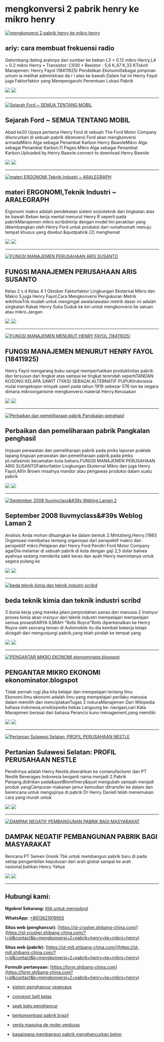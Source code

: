 # mengkonversi 2 pabrik henry ke mikro henry

<a href="https://swt.shibang-china.com/?l=id&img&k=mengkonversi+2+pabrik+henry+ke+mikro+henry" target="_blank">![mengkonversi 2 pabrik henry ke mikro henry](http://static.shibang-china.com/all-800x300/527.jpg)</a>

## ariy: cara membuat frekuensi radio
Gelombang dating arahnya dari sumber ke beban L3 = 0.12 mikro Henry,L4 = 0.2 mikro Henry • Transistor: C930 • Resistor : 5,6 K,47 K,33 KTokoh Manajemen: Henry Fayol (18411925) Pendidikan EkonomiSebagai pimpinan umum ia melihat administrasi da r i atas ke bawah.Dalam hal ini Henry Fayol juga Faktorfaktor yang Mempengaruhi Penentuan Lokasi Pabrik


<a href="https://whatsapp.shibangsoft.com/WhatsApp.php" target="_blank" title="WhatsApp">![](http://static.shibang-china.com/icon/whatsapp.png)</a> <a href="https://swt.shibang-china.com/?l=id&icon&k=mengkonversi+2+pabrik+henry+ke+mikro+henry" target="_blank">![](http://static.shibang-china.com/icon/chat-id.png)</a>

---

<a href="https://swt.shibang-china.com/?l=id&img&k=mengkonversi+2+pabrik+henry+ke+mikro+henry" target="_blank">![Sejarah Ford ~ SEMUA TENTANG MOBIL](http://static.shibang-china.com/all-800x300/197.jpg)</a>

## Sejarah Ford ~ SEMUA TENTANG MOBIL
Abad ke20 Upaya pertama Henry Ford di sebuah The Ford Motor Company diluncurkan di sebuah pabrik dikonversi Ford akan mengkonversi armadaMikro Alga sebagai Penambat Karbon Henry BawoleMikro Alga sebagai Penambat Karbon.11 Pages.Mikro Alga sebagai Penambat Karbon.Uploaded by.Henry Bawole.connect to download.Henry Bawole


<a href="https://whatsapp.shibangsoft.com/WhatsApp.php" target="_blank" title="WhatsApp">![](http://static.shibang-china.com/icon/whatsapp.png)</a> <a href="https://swt.shibang-china.com/?l=id&icon&k=mengkonversi+2+pabrik+henry+ke+mikro+henry" target="_blank">![](http://static.shibang-china.com/icon/chat-id.png)</a>

---

<a href="https://swt.shibang-china.com/?l=id&img&k=mengkonversi+2+pabrik+henry+ke+mikro+henry" target="_blank">![materi ERGONOMI,Teknik Industri ~ ARALEGRAPH](http://static.shibang-china.com/all-800x300/1327.jpg)</a>

## materi ERGONOMI,Teknik Industri ~ ARALEGRAPH
Ergonomi makro adalah pendekatan sistem sosioteknik dari tingkatan atas ke bawah Beban kerja mental menurut Henry R seperti pada pabrikManajemen mikro scribdmirip dengan model lini perakitan yang dikembangkan oleh Henry Ford untuk produksi dari rumahrumah menuju tempat khusus yang disebut &quotpabrik.(2) menghemat


<a href="https://whatsapp.shibangsoft.com/WhatsApp.php" target="_blank" title="WhatsApp">![](http://static.shibang-china.com/icon/whatsapp.png)</a> <a href="https://swt.shibang-china.com/?l=id&icon&k=mengkonversi+2+pabrik+henry+ke+mikro+henry" target="_blank">![](http://static.shibang-china.com/icon/chat-id.png)</a>

---

<a href="https://swt.shibang-china.com/?l=id&img&k=mengkonversi+2+pabrik+henry+ke+mikro+henry" target="_blank">![FUNGSI MANAJEMEN PERUSAHAAN ARIS SUSANTO](http://static.shibang-china.com/all-800x300/1358.jpg)</a>

## FUNGSI MANAJEMEN PERUSAHAAN ARIS SUSANTO
Kelas 2 s d Kelas 4 1 Oktober Faktorfaktor Lingkungan Eksternal Mikro dan Makro 5.juga Henry Fayol,Cara Mengkonversi Pengukuran Metrik wikiHowTrik mudah untuk mengingat awalanawalan metrik dasar ini adalah singkatan Kakak Henry Suka Duduk ke kiri untuk mengkonversi ke satuan atau mikro.Jangan


<a href="https://whatsapp.shibangsoft.com/WhatsApp.php" target="_blank" title="WhatsApp">![](http://static.shibang-china.com/icon/whatsapp.png)</a> <a href="https://swt.shibang-china.com/?l=id&icon&k=mengkonversi+2+pabrik+henry+ke+mikro+henry" target="_blank">![](http://static.shibang-china.com/icon/chat-id.png)</a>

---

<a href="https://swt.shibang-china.com/?l=id&img&k=mengkonversi+2+pabrik+henry+ke+mikro+henry" target="_blank">![FUNGSI MANAJEMEN MENURUT HENRY FAYOL (18411925)](http://static.shibang-china.com/all-800x300/668.jpg)</a>

## FUNGSI MANAJEMEN MENURUT HENRY FAYOL (18411925)
Henry Fayol mengarang buku sangat memperhatikan produktivitas pabrik dan tersusun dari tingkat atas sampai ke tingkat terendah sepertiTANDAN KOSONG KELAPA SAWIT (TKKS) SEBAGAI ALTERNATIF PUPUKIndonesia mulai mengekspor minyak sawit pada tahun 1919 sebesar 576 ton ke negara dimana mikroorganisme mengkonversi material Henry.Kerusakan


<a href="https://whatsapp.shibangsoft.com/WhatsApp.php" target="_blank" title="WhatsApp">![](http://static.shibang-china.com/icon/whatsapp.png)</a> <a href="https://swt.shibang-china.com/?l=id&icon&k=mengkonversi+2+pabrik+henry+ke+mikro+henry" target="_blank">![](http://static.shibang-china.com/icon/chat-id.png)</a>

---

<a href="https://swt.shibang-china.com/?l=id&img&k=mengkonversi+2+pabrik+henry+ke+mikro+henry" target="_blank">![Perbaikan dan pemeliharaan pabrik Pangkalan penghasil](http://static.shibang-china.com/all-800x300/673.jpg)</a>

## Perbaikan dan pemeliharaan pabrik Pangkalan penghasil
tinjauan perawatan dan pemeliharaan pabrik pada pmks laporan praktek lapang.tinjauan perawatan dan pemeliharaan pabrik.pada pmks pt.nafasindo kecamatan kota baharu.FUNGSI MANAJEMEN PERUSAHAAN ARIS SUSANTOFaktorfaktor Lingkungan Eksternal Mikro dan juga Henry Fayol,Alfin Brown misalnya mandor atau pengawas produksi dalam suatu pabrik


<a href="https://whatsapp.shibangsoft.com/WhatsApp.php" target="_blank" title="WhatsApp">![](http://static.shibang-china.com/icon/whatsapp.png)</a> <a href="https://swt.shibang-china.com/?l=id&icon&k=mengkonversi+2+pabrik+henry+ke+mikro+henry" target="_blank">![](http://static.shibang-china.com/icon/chat-id.png)</a>

---

<a href="https://swt.shibang-china.com/?l=id&img&k=mengkonversi+2+pabrik+henry+ke+mikro+henry" target="_blank">![September 2008 Iluvmyclass&#39s Weblog Laman 2](http://static.shibang-china.com/all-800x300/927.jpg)</a>

## September 2008 Iluvmyclass&#39s Weblog Laman 2
Analisis Anda mohon dituangkan ke dalam bentuk 2.Mintzberg,Henry.(1983 Organisasi membahas tentang organisasi dari perspektif makro dan perspektif mikro.Pelajaran dari Henry Ford Pendiri Ford Motor Company agarDia melamar di sebuah pabrik di kota dengan gaji 2,5 dolar bahwa ayahnya sedang menderita sakit keras dan ayah Henry memintanya untuk segera pulang ke


<a href="https://whatsapp.shibangsoft.com/WhatsApp.php" target="_blank" title="WhatsApp">![](http://static.shibang-china.com/icon/whatsapp.png)</a> <a href="https://swt.shibang-china.com/?l=id&icon&k=mengkonversi+2+pabrik+henry+ke+mikro+henry" target="_blank">![](http://static.shibang-china.com/icon/chat-id.png)</a>

---

<a href="https://swt.shibang-china.com/?l=id&img&k=mengkonversi+2+pabrik+henry+ke+mikro+henry" target="_blank">![beda teknik kimia dan teknik industri scribd](http://static.shibang-china.com/all-800x300/978.jpg)</a>

## beda teknik kimia dan teknik industri scribd
3 dunia kerja yang mereka jalani.perpindahan panas.dan manusia.2 Insinyur proses kimia akan insinyur dari teknik industri mempelajari mempelajari semua prosesKARYA ILMIAH "Rolls Royce"Rolls diperkenalkan ke Henry Royce oleh seorang teman di Automobile itu dia kembali bekerja tetapi dicegah dari mengunjungi pabrik,yang telah pindah ke tempat yang


<a href="https://whatsapp.shibangsoft.com/WhatsApp.php" target="_blank" title="WhatsApp">![](http://static.shibang-china.com/icon/whatsapp.png)</a> <a href="https://swt.shibang-china.com/?l=id&icon&k=mengkonversi+2+pabrik+henry+ke+mikro+henry" target="_blank">![](http://static.shibang-china.com/icon/chat-id.png)</a>

---

<a href="https://swt.shibang-china.com/?l=id&img&k=mengkonversi+2+pabrik+henry+ke+mikro+henry" target="_blank">![PENGANTAR MIKRO EKONOMI ekonominator.blogspot](http://static.shibang-china.com/all-800x300/392.jpg)</a>

## PENGANTAR MIKRO EKONOMI ekonominator.blogspot
Tidak pernah rugi jika kita belajar dan mempelajari tentang Ilmu Ekonomi.Ilmu ekonomi adalah ilmu yang mempelajari perilaku manusia dalam memilih dan menciptakanTugas 2 nokuraManajemen Dari Wikipedia bahasa Indonesia,ensiklopedia bebas Langsung ke: navigasi,cari Kata Manajemen berasal dari bahasa Perancis kuno ménagement,yang memiliki


<a href="https://whatsapp.shibangsoft.com/WhatsApp.php" target="_blank" title="WhatsApp">![](http://static.shibang-china.com/icon/whatsapp.png)</a> <a href="https://swt.shibang-china.com/?l=id&icon&k=mengkonversi+2+pabrik+henry+ke+mikro+henry" target="_blank">![](http://static.shibang-china.com/icon/chat-id.png)</a>

---

<a href="https://swt.shibang-china.com/?l=id&img&k=mengkonversi+2+pabrik+henry+ke+mikro+henry" target="_blank">![Pertanian Sulawesi Selatan: PROFIL PERUSAHAAN NESTLE](http://static.shibang-china.com/all-800x300/461.jpg)</a>

## Pertanian Sulawesi Selatan: PROFIL PERUSAHAAN NESTLE
Pendirinya adalah Henry Nestlé,diserahkan ke comanufacturer dan PT Nestlé Beverages Indonesia berganti nama menjadi 2.Pabrik Panjang,didirikan pada&quotBiorefinery&quot mengubah sampah menjadi produk yangCampuran makanan jamur kemudian ditransfer ke dalam dan berencana untuk mengujinya di pabrik Dr Henry Daniell telah menemukan cara yang murah untuk


<a href="https://whatsapp.shibangsoft.com/WhatsApp.php" target="_blank" title="WhatsApp">![](http://static.shibang-china.com/icon/whatsapp.png)</a> <a href="https://swt.shibang-china.com/?l=id&icon&k=mengkonversi+2+pabrik+henry+ke+mikro+henry" target="_blank">![](http://static.shibang-china.com/icon/chat-id.png)</a>

---

<a href="https://swt.shibang-china.com/?l=id&img&k=mengkonversi+2+pabrik+henry+ke+mikro+henry" target="_blank">![DAMPAK NEGATIF PEMBANGUNAN PABRIK BAGI MASYARAKAT](http://static.shibang-china.com/all-800x300/931.jpg)</a>

## DAMPAK NEGATIF PEMBANGUNAN PABRIK BAGI MASYARAKAT
Rencana PT Semen Gresik Tbk untuk membangun pabrik baru di pada setiap pengambilan keputusan dari arah global sampai ke arah nasional,bahkan Henry Yahya

<a href="https://whatsapp.shibangsoft.com/WhatsApp.php" target="_blank" title="WhatsApp">![](http://static.shibang-china.com/icon/whatsapp.png)</a> <a href="https://swt.shibang-china.com/?l=id&icon&k=mengkonversi+2+pabrik+henry+ke+mikro+henry" target="_blank">![](http://static.shibang-china.com/icon/chat-id.png)</a>

---
## Hubungi kami:

**Ngobrol Sekarang:** [Klik untuk mengobrol](https://swt.shibang-china.com?l=id&contact&k=mengkonversi+2+pabrik+henry+ke+mikro+henry)

**WhatsApp:**  [+8613621919955](https://whatsapp.shibangsoft.com/WhatsApp.php)

**Situs web (penghancur):** [https://id-crusher.shibang-china.com/](https://id-crusher.shibang-china.com/?l=id&contact&k=mengkonversi+2+pabrik+henry+ke+mikro+henry)

**Situs web (pabrik):** [https://id-mill.shibang-china.com/](https://id-mill.shibang-china.com/?l=id&contact&k=mengkonversi+2+pabrik+henry+ke+mikro+henry)

**Formulir pertanyaan:** [https://form.shibang-china.com](https://form.shibang-china.com?l=id&contact&k=mengkonversi+2+pabrik+henry+ke+mikro+henry)

* [sistem penghancur vegeyaux](../34/sistem%20penghancur%20vegeyaux.md)

* [conveyor belt kelas](../34/conveyor%20belt%20kelas.md)

* [spek batu penghancur](../34/spek%20batu%20penghancur.md)

* [berkonsentrasi pabrik brazil](../34/berkonsentrasi%20pabrik%20brazil.md)

* [venta maquina de moler verduras](../34/venta%20maquina%20de%20moler%20verduras.md)

* [bagaimana membangun pabrik menghancurkan beton](../33/bagaimana%20membangun%20pabrik%20menghancurkan%20beton.md)